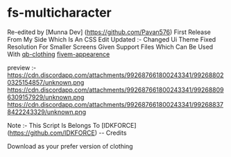 # fs-multicharacter

Re-edited by [Munna Dev] (https://github.com/Pavan576)
First Release From My Side Which Is An CSS Edit
Updated :- Changed Ui Theme
Fixed Resolution For Smaller Screens
Given Support Files Which Can Be Used With 
[qb-clothing](https://github.com/qbcore-framework/qb-clothing)
[fivem-appearence](https://github.com/iLLeniumStudios/fivem-appearance)

preview :- 
https://cdn.discordapp.com/attachments/992687661800243341/992688020325154857/unknown.png
https://cdn.discordapp.com/attachments/992687661800243341/992688096309157929/unknown.png
https://cdn.discordapp.com/attachments/992687661800243341/992688378422243329/unknown.png

Note :- This Script Is Belongs To [IDKFORCE] (https://github.com/IDKFORCE) -- Credits

Download as your prefer version of clothing

